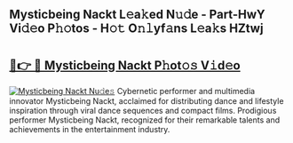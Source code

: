 ## Mysticbeing Nackt L𝚎a𝚔ed N𝚞𝚍e - Part-HwY Vi𝚍𝚎o P𝚑𝚘tos - H𝚘𝚝 O𝚗𝚕yf𝚊ns L𝚎a𝚔s HZtwj

# <h2><a href="http://kf15hil.oniu.top/?m=Mysticbeing+Nackt">🔗👉 🔴 Mysticbeing Nackt P𝚑ot𝚘𝚜 V𝚒d𝚎o</a></h2>

[![Mysticbeing Nackt Nu𝚍e𝚜](https://i.imgur.com/0qMVB7G.gif)](http://kf15hil.oniu.top/?m=Mysticbeing+Nackt)
Cybernetic performer and multimedia innovator Mysticbeing Nackt, acclaimed for distributing dance and lifestyle inspiration through viral dance sequences and compact films. Prodigious performer Mysticbeing Nackt, recognized for their remarkable talents and achievements in the entertainment industry.  

